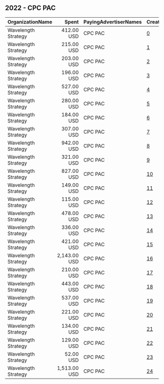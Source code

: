 ## 2022 - CPC PAC 
|OrganizationName|Spent|PayingAdvertiserNames|CreativeUrls|Impressions|Genders|AgeBrackets|CountryCodes|BillingAddresses|CandidateBallotInformation|
|:---|---:|:---|:---|---:|:---|:---|:---|:---|:---|
|Wavelength Strategy|412.00 USD|CPC PAC|[0](https://www.snap.com/political-ads/asset/9a94d933f61ca7dd7851041f7cfaf34bb7b686885e42b960e03571f5c4cffff3?mediaType=png)|68,764||18+|united states|US|Congressional Progressive Caucus PAC|
|Wavelength Strategy|215.00 USD|CPC PAC|[1](https://www.snap.com/political-ads/asset/c9ce25ac052da13ce79ecff7bfbd4414d540de96aa054d595fbead030015526a?mediaType=jpg)|35,748||18+|united states|US|Congressional Progressive Caucus PAC|
|Wavelength Strategy|203.00 USD|CPC PAC|[2](https://www.snap.com/political-ads/asset/c36bb6404de12ddef1a1cb8475be139005abe5d3816bbaa7da151fcedb721885?mediaType=mp4)|27,225||18+|united states|US|Congressional Progressive Caucus PAC|
|Wavelength Strategy|196.00 USD|CPC PAC|[3](https://www.snap.com/political-ads/asset/9a94d933f61ca7dd7851041f7cfaf34bb7b686885e42b960e03571f5c4cffff3?mediaType=png)|25,867||18+|united states|US|Congressional Progressive Caucus PAC|
|Wavelength Strategy|527.00 USD|CPC PAC|[4](https://www.snap.com/political-ads/asset/555777505343ece72d51dba99d494c87225a9aa864aeb7ba6e17fbbcf912f298?mediaType=png)|88,073||18+|united states|US|Congressional Progressive Caucus PAC|
|Wavelength Strategy|280.00 USD|CPC PAC|[5](https://www.snap.com/political-ads/asset/c36bb6404de12ddef1a1cb8475be139005abe5d3816bbaa7da151fcedb721885?mediaType=mp4)|46,748||18+|united states|US|Congressional Progressive Caucus PAC|
|Wavelength Strategy|184.00 USD|CPC PAC|[6](https://www.snap.com/political-ads/asset/c59de912ddb567053b0550fa020a03ddf3d2439390c1aaadd9e8d2a3f3563f62?mediaType=mp4)|30,829||18+|united states|US|Congressional Progressive Caucus PAC|
|Wavelength Strategy|307.00 USD|CPC PAC|[7](https://www.snap.com/political-ads/asset/c9ce25ac052da13ce79ecff7bfbd4414d540de96aa054d595fbead030015526a?mediaType=jpg)|22,769||18+|united states|US|Congressional Progressive Caucus PAC|
|Wavelength Strategy|942.00 USD|CPC PAC|[8](https://www.snap.com/political-ads/asset/38cb425f1394c94f3851f459a2a3c599fcf56cbb702c5af3878f50361643e649?mediaType=mp4)|141,687||18+|united states|US|Congressional Progressive Caucus PAC|
|Wavelength Strategy|321.00 USD|CPC PAC|[9](https://www.snap.com/political-ads/asset/c36bb6404de12ddef1a1cb8475be139005abe5d3816bbaa7da151fcedb721885?mediaType=mp4)|53,715||18+|united states|US|Congressional Progressive Caucus PAC|
|Wavelength Strategy|827.00 USD|CPC PAC|[10](https://www.snap.com/political-ads/asset/e7080cac8352b3c6cab78696a2f6577effc460a7ccee6a24e404c1dfef309a0e?mediaType=mp4)|56,009||18+|united states|US|Congressional Progressive Caucus PAC|
|Wavelength Strategy|149.00 USD|CPC PAC|[11](https://www.snap.com/political-ads/asset/555777505343ece72d51dba99d494c87225a9aa864aeb7ba6e17fbbcf912f298?mediaType=png)|20,320||18+|united states|US|Congressional Progressive Caucus PAC|
|Wavelength Strategy|115.00 USD|CPC PAC|[12](https://www.snap.com/political-ads/asset/3052b4f1dca25c482147e52093308465d570e0b9c95e77ae3ffd191bd38b7f2a?mediaType=mp4)|15,410||18+|united states|US|Congressional Progressive Caucus PAC|
|Wavelength Strategy|478.00 USD|CPC PAC|[13](https://www.snap.com/political-ads/asset/08126e5392869fd007fc846f3e1a64303eeae22783596fc2c95511245fb83ed7?mediaType=png)|79,753||18+|united states|US|Congressional Progressive Caucus PAC|
|Wavelength Strategy|336.00 USD|CPC PAC|[14](https://www.snap.com/political-ads/asset/f3c77f4dd6ba3008936111e906baccd7a01997da7d5c1f4f98e3e516e4ae5f80?mediaType=mp4)|59,200||18+|united states|US|Congressional Progressive Caucus PAC|
|Wavelength Strategy|421.00 USD|CPC PAC|[15](https://www.snap.com/political-ads/asset/08126e5392869fd007fc846f3e1a64303eeae22783596fc2c95511245fb83ed7?mediaType=png)|70,355||18+|united states|US|Congressional Progressive Caucus PAC|
|Wavelength Strategy|2,143.00 USD|CPC PAC|[16](https://www.snap.com/political-ads/asset/38cb425f1394c94f3851f459a2a3c599fcf56cbb702c5af3878f50361643e649?mediaType=mp4)|151,683||18+|united states|US|Congressional Progressive Caucus PAC|
|Wavelength Strategy|210.00 USD|CPC PAC|[17](https://www.snap.com/political-ads/asset/3052b4f1dca25c482147e52093308465d570e0b9c95e77ae3ffd191bd38b7f2a?mediaType=mp4)|35,202||18+|united states|US|Congressional Progressive Caucus PAC|
|Wavelength Strategy|443.00 USD|CPC PAC|[18](https://www.snap.com/political-ads/asset/555777505343ece72d51dba99d494c87225a9aa864aeb7ba6e17fbbcf912f298?mediaType=png)|74,069||18+|united states|US|Congressional Progressive Caucus PAC|
|Wavelength Strategy|537.00 USD|CPC PAC|[19](https://www.snap.com/political-ads/asset/9a94d933f61ca7dd7851041f7cfaf34bb7b686885e42b960e03571f5c4cffff3?mediaType=png)|89,722||18+|united states|US|Congressional Progressive Caucus PAC|
|Wavelength Strategy|221.00 USD|CPC PAC|[20](https://www.snap.com/political-ads/asset/f3c77f4dd6ba3008936111e906baccd7a01997da7d5c1f4f98e3e516e4ae5f80?mediaType=mp4)|16,189||18+|united states|US|Congressional Progressive Caucus PAC|
|Wavelength Strategy|134.00 USD|CPC PAC|[21](https://www.snap.com/political-ads/asset/08126e5392869fd007fc846f3e1a64303eeae22783596fc2c95511245fb83ed7?mediaType=png)|17,924||18+|united states|US|Congressional Progressive Caucus PAC|
|Wavelength Strategy|129.00 USD|CPC PAC|[22](https://www.snap.com/political-ads/asset/c59de912ddb567053b0550fa020a03ddf3d2439390c1aaadd9e8d2a3f3563f62?mediaType=mp4)|17,126||18+|united states|US|Congressional Progressive Caucus PAC|
|Wavelength Strategy|52.00 USD|CPC PAC|[23](https://www.snap.com/political-ads/asset/c59de912ddb567053b0550fa020a03ddf3d2439390c1aaadd9e8d2a3f3563f62?mediaType=mp4)|8,754||18+|united states|US|Congressional Progressive Caucus PAC|
|Wavelength Strategy|1,513.00 USD|CPC PAC|[24](https://www.snap.com/political-ads/asset/e7080cac8352b3c6cab78696a2f6577effc460a7ccee6a24e404c1dfef309a0e?mediaType=mp4)|237,369||18+|united states|US|Congressional Progressive Caucus PAC|

